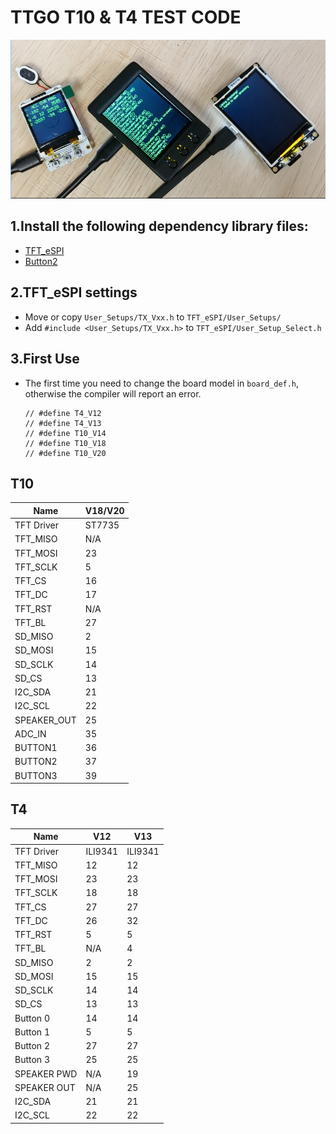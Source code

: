 # TTGO T10 & T4 TEST CODE


![](images/1.png)

## 1.Install the following dependency library files:
- [TFT_eSPI](https://github.com/Bodmer/TFT_eSPI)
- [Button2](https://github.com/lewisxhe/Button2)


## 2.TFT_eSPI settings
- Move or copy `User_Setups/TX_Vxx.h` to `TFT_eSPI/User_Setups/`
- Add `#include <User_Setups/TX_Vxx.h>` to  `TFT_eSPI/User_Setup_Select.h`
  
## 3.First Use
- The first time you need to change the board model in `board_def.h`, otherwise the compiler will report an error.
    ```
    // #define T4_V12 
    // #define T4_V13
    // #define T10_V14
    // #define T10_V18
    // #define T10_V20
    ```

## T10
| Name        | V18/V20 |
| ----------- | ------- |
| TFT Driver  | ST7735  |
| TFT_MISO    | N/A     |
| TFT_MOSI    | 23      |
| TFT_SCLK    | 5       |
| TFT_CS      | 16      |
| TFT_DC      | 17      |
| TFT_RST     | N/A     |
| TFT_BL      | 27      |
| SD_MISO     | 2       |
| SD_MOSI     | 15      |
| SD_SCLK     | 14      |
| SD_CS       | 13      |
| I2C_SDA     | 21      |
| I2C_SCL     | 22      |
| SPEAKER_OUT | 25      |
| ADC_IN      | 35      |
| BUTTON1     | 36      |
| BUTTON2     | 37      |
| BUTTON3     | 39      |

## T4 
| Name        | V12     | V13     |
| ----------- | ------- | ------- |
| TFT Driver  | ILI9341 | ILI9341 |
| TFT_MISO    | 12      | 12      |
| TFT_MOSI    | 23      | 23      |
| TFT_SCLK    | 18      | 18      |
| TFT_CS      | 27      | 27      |
| TFT_DC      | 26      | 32      |
| TFT_RST     | 5       | 5       |
| TFT_BL      | N/A     | 4       |
| SD_MISO     | 2       | 2       |
| SD_MOSI     | 15      | 15      |
| SD_SCLK     | 14      | 14      |
| SD_CS       | 13      | 13      |
| Button 0    | 14      | 14      |
| Button 1    | 5       | 5       |
| Button 2    | 27      | 27      |
| Button 3    | 25      | 25      |
| SPEAKER PWD | N/A     | 19      |
| SPEAKER OUT | N/A     | 25      |
| I2C_SDA     | 21      | 21      |
| I2C_SCL     | 22      | 22      |
